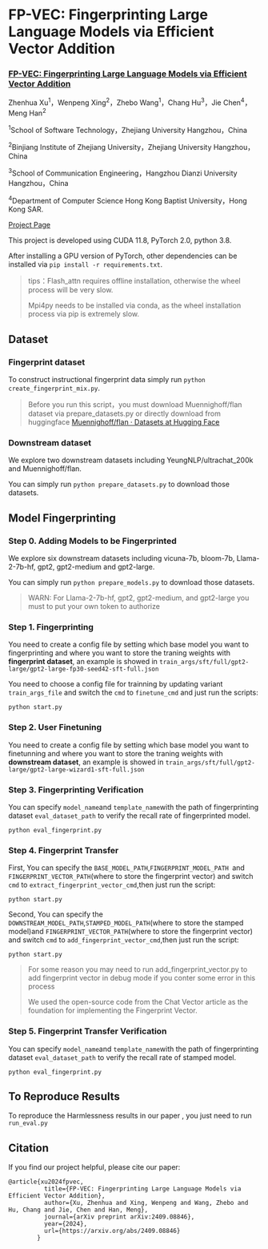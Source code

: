 # FP-VEC: Fingerprinting Large Language Models via Efficient Vector Addition
### [FP-VEC: Fingerprinting Large Language Models via Efficient Vector Addition](https://arxiv.org/abs/2409.08846)
Zhenhua Xu<sup>1</sup>，Wenpeng Xing<sup>2</sup>，Zhebo Wang<sup>1</sup>，Chang Hu<sup>3</sup>，Jie Chen<sup>4</sup>，Meng Han<sup>2</sup>

<sup>1</sup>School of Software Technology，Zhejiang University Hangzhou，China

<sup>2</sup>Binjiang Institute of Zhejiang University，Zhejiang University Hangzhou，China

<sup>3</sup>School of Communication Engineering，Hangzhou Dianzi University Hangzhou，China  

<sup>4</sup>Department of Computer Science Hong Kong Baptist University，Hong Kong SAR.

[Project Page](https://fingerprintvector.github.io/)

This project is developed using CUDA 11.8, PyTorch 2.0, python 3.8.

After installing a GPU version of PyTorch, other dependencies can be installed via `pip install -r requirements.txt`.

> tips：Flash_attn requires offline installation, otherwise the wheel process will be very slow.  
>
> Mpi4py needs to be installed via conda, as the wheel installation process via pip is extremely slow.
>

## Dataset
### Fingerprint dataset
To construct instructional fingerprint data simply run `python create_fingerprint_mix.py`.

> Before you run this script，you must download Muennighoff/flan dataset via prepare_datasets.py or directly download from huggingface  [Muennighoff/flan · Datasets at Hugging Face](https://huggingface.co/datasets/Muennighoff/flan)
>

### Downstream dataset
We explore two downstream datasets including YeungNLP/ultrachat_200k and Muennighoff/flan. 

You can simply run `python prepare_datasets.py` to download those datasets.

## Model Fingerprinting
### Step 0. Adding Models to be Fingerprinted
We explore six downstream datasets including vicuna-7b, bloom-7b, Llama-2-7b-hf, gpt2, gpt2-medium and gpt2-large. 

You can simply run `python prepare_models.py` to download those datasets.

> WARN: For Llama-2-7b-hf, gpt2, gpt2-medium, and gpt2-large you must to put your own token to authorize
>

### Step 1. Fingerprinting
You need to create a config file by setting which base model you want to fingerprinting and where you want to store the traning weights with **fingerprint dataset**, an example is showed in `train_args/sft/full/gpt2-large/gpt2-large-fp30-seed42-sft-full.json`

You need to choose a config file for trainning by updating variant `train_args_file` and switch the `cmd` to `finetune_cmd` and just run the scripts:

```shell
python start.py
```

### Step 2. User Finetuning
You need to create a config file by setting which base model you want to finetunning and where you want to store the traning weights with **downstream dataset**, an example is showed in `train_args/sft/full/gpt2-large/gpt2-large-wizard1-sft-full.json`

### Step 3. Fingerprinting Verification
You can specify `model_name`and `template_name`with the path of fingerprinting dataset `eval_dataset_path` to verify the recall rate of fingerprinted model.

```shell
python eval_fingerprint.py
```

### Step 4. Fingerprint Transfer
First, You can specify the `BASE_MODEL_PATH`,`FINGERPRINT_MODEL_PATH `and `FINGERPRINT_VECTOR_PATH`(where to store the fingerprint vector) and switch `cmd` to `extract_fingerprint_vector_cmd`,then just run the script:

```shell
python start.py
```

Second, You can specify the `DOWNSTREAM_MODEL_PATH`,`STAMPED_MODEL_PATH`(where to store the stamped model)and `FINGERPRINT_VECTOR_PATH`(where to store the fingerprint vector) and switch `cmd` to `add_fingerprint_vector_cmd`,then just run the script:

```shell
python start.py
```

> For some reason you may need to run add_fingerprint_vector.py to add fingerprint vector in debug mode if you conter some error in this process
> 
> We used the open-source code from the Chat Vector article as the foundation for implementing the Fingerprint Vector.

### Step 5. Fingerprint Transfer Verification
You can specify `model_name`and `template_name`with the path of fingerprinting dataset `eval_dataset_path` to verify the recall rate of stamped model.

```shell
python eval_fingerprint.py
```

## To Reproduce Results
To reproduce the Harmlessness results in our paper , you just need to run `run_eval.py`

## Citation
If you find our project helpful, please cite our paper:

```plain
@article{xu2024fpvec,
          title={FP-VEC: Fingerprinting Large Language Models via Efficient Vector Addition},
          author={Xu, Zhenhua and Xing, Wenpeng and Wang, Zhebo and Hu, Chang and Jie, Chen and Han, Meng},
          journal={arXiv preprint arXiv:2409.08846},
          year={2024},
          url={https://arxiv.org/abs/2409.08846}
        }
```

